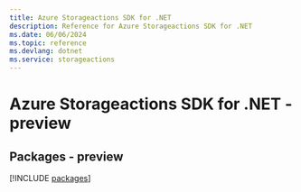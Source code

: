```yaml
---
title: Azure Storageactions SDK for .NET
description: Reference for Azure Storageactions SDK for .NET
ms.date: 06/06/2024
ms.topic: reference
ms.devlang: dotnet
ms.service: storageactions
---
```

# Azure Storageactions SDK for .NET - preview
## Packages - preview
[!INCLUDE [packages](storageactions-index.md)]